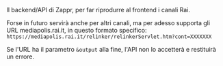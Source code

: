 Il backend/API di Zappr, per far riprodurre al frontend i canali Rai.

Forse in futuro servirà anche per altri canali, ma per adesso supporta gli URL mediapolis.rai.it, in questo formato specifico:
`https://mediapolis.rai.it/relinker/relinkerServlet.htm?cont=XXXXXXX`

Se l'URL ha il parametro `&output` alla fine, l'API non lo accetterà e restituirà un errore.
